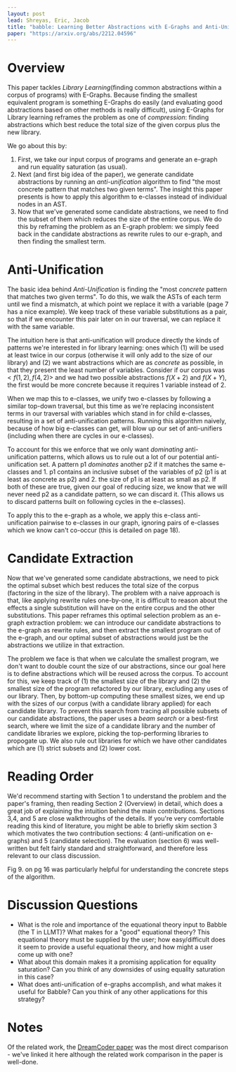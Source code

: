```yaml
---
layout: post
lead: Shreyas, Eric, Jacob
title: "babble: Learning Better Abstractions with E-Graphs and Anti-Unification"
paper: "https://arxiv.org/abs/2212.04596"
---
```


# Overview

This paper tackles _Library Learning_(finding common abstractions within a corpus of programs) with E-Graphs. Because finding the smallest equivalent program is something E-Graphs do easily (and evaluating good abstractions based on other methods is really difficult), using E-Graphs for Library learning reframes the problem as one of _compression_: finding abstractions which best reduce the total size of the given corpus plus the new library. 

We go about this by:

1. First, we take our input corpus of programs and generate an e-graph and run equality saturation (as usual).
2. Next (and first big idea of the paper), we generate candidate abstractions by running an _anti-unification_ algorithm to find "the most concrete pattern that matches two given terms". The insight this paper presents is how to apply this algorithm to e-classes instead of individual nodes in an AST.
3. Now that we've generated some candidate abstractions, we need to find the subset of them which reduces the size of the entire corpus. We do this by reframing the problem as an E-graph problem: we simply feed back in the candidate abstractions as rewrite rules to our e-graph, and then finding the smallest term.

# Anti-Unification

The basic idea behind _Anti-Unification_ is finding the "most _concrete_ pattern that matches two given terms". To do this, we walk the ASTs of each term until we find a mismatch, at which point we replace it with a variable (page 7 has a nice example). We keep track of these variable substitutions as a pair, so that if we encounter this pair later on in our traversal, we can replace it with the same variable. 

The intuition here is that anti-unification will produce directly the kinds of patterns we're interested in for library learning: ones which (1) will be used at least twice in our corpus (otherwise it will only add to the size of our library) and (2) we want abstractions which are as _concrete_ as possible, in that they present the least number of variables. Consider if our corpus was $` <{f(1,2), f(4,2)}> `$ and we had two possible abstractions $` f(X + 2)`$ and $` f(X + Y) `$, the first would be more concrete because it requires 1 variable instead of 2. 

When we map this to e-classes, we unify two e-classes by following a similar top-down traversal, but this time as we're replacing inconsistent terms in our traversal with variables which stand in for child e-classes, resulting in a set of anti-unification patterns. Running this algorithm naively, because of how big e-classes can get, will blow up our set of anti-unifiers (including when there are cycles in our e-classes). 

To account for this we enforce that we only want _dominating_ anti-unification patterns, which allows us to rule out a lot of our potential anti-unification set. A pattern p1 _dominates_ another p2 if it matches the same e-classes and 1. p1 contains an inclusive subset of the variables of p2 (p1 is at least as concrete as p2) and 2. the size of p1 is at least as small as p2. If both of these are true, given our goal of reducing size, we know that we will never need p2 as a candidate pattern, so we can discard it. (This allows us to discard patterns built on following cycles in the e-classes). 

To apply this to the e-graph as a whole, we apply this e-class anti-unification pairwise to e-classes in our graph, ignoring pairs of e-classes which we know can't co-occur (this is detailed on page 18). 

# Candidate Extraction

Now that we've generated some candidate abstractions, we need to pick the optimal subset which best reduces the total size of the corpus (factoring in the size of the library). The problem with a naive approach is that, like applying rewrite rules one-by-one, it is difficult to reason about the effects a single substitution will have on the entire corpus and the other substitutions. This paper reframes this optimal selection problem as an e-graph extraction problem: we can introduce our candidate abstractions to the e-graph as rewrite rules, and then extract the smallest program out of the e-graph, and our optimal subset of abstractions would just be the abstractions we utilize in that extraction. 

The problem we face is that when we calculate the smallest program, we don't want to double count the size of our abstractions, since our goal here is to define abstractions which will be reused across the corpus. To account for this, we keep track of (1) the smallest size of the library and (2) the smallest size of the program refactored by our library, excluding any uses of our library. Then, by bottom-up computing these smallest sizes, we end up with the sizes of our corpus (with a candidate library applied) for each candidate library. To prevent this search from tracing all possible subsets of our candidate abstractions, the paper uses a _beam search_ or a best-first search, where we limit the size of a candidate library and the number of candidate libraries we explore, picking the top-performing libraries to propogate up. We also rule out libraries for which we have other candidates which are (1) strict subsets and (2) lower cost. 

# Reading Order
We'd recommend starting with Section 1 to understand the problem and the paper's framing, then reading Section 2 (Overview) in detail, which does a great job of explaining the intuition behind the main contributions. Sections 3,4, and 5 are close walkthroughs of the details. If you're very comfortable reading this kind of literature, you might be able to briefly skim section 3 which motivates the two contribution sections: 4 (anti-unification on e-graphs) and 5 (candidate selection). The evaluation (section 6) was well-written but felt fairly standard and straightforward, and therefore less relevant to our class discussion.  

Fig 9. on pg 16 was particularly helpful for understanding the concrete steps of the algorithm. 

# Discussion Questions

- What is the role and importance of the equational theory input to Babble (the T in LLMT)? What makes for a "good" equational theory? This equational theory must be supplied by the user; how easy/difficult does it seem to provide a useful equational theory, and how might a user come up with one?
- What about this domain makes it a promising application for equality saturation? Can you think of any downsides of using equality saturation in this case?
- What does anti-unification of e-graphs accomplish, and what makes it useful for Babble? Can you think of any other applications for this strategy?

# Notes
Of the related work, the [DreamCoder paper](https://dl-acm-org.libproxy.berkeley.edu/doi/pdf/10.1145/3453483.3454080) was the most direct comparison - we've linked it here although the related work comparison in the paper is well-done. 
